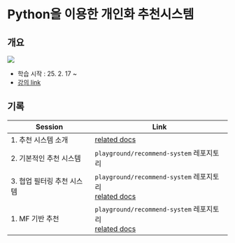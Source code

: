 # Python을 이용한 개인화 추천시스템

## 개요
![](https://i.imgur.com/wmDdcXY.png)

- 학습 시작 : 25. 2. 17 ~
- [강의 link](https://www.inflearn.com/course/%ED%8C%8C%EC%9D%B4%EC%8D%AC-%EA%B0%9C%EC%9D%B8%ED%99%94-%EC%B6%94%EC%B2%9C%EC%8B%9C%EC%8A%A4%ED%85%9C)

## 기록
| **Session**      | **Link**                                                                                       |
| ---------------- | ---------------------------------------------------------------------------------------------- |
| 1. 추천 시스템 소개     | [related docs](./recommend-system-with-python/note1.md)                                        |
| 2. 기본적인 추천 시스템   | `playground/recommend-system` 레포지토리                                                            |
| 3. 협업 필터링 추천 시스템 | `playground/recommend-system` 레포지토리<br>[related docs](./recommend-system-with-python/note2.md) |
| 1. MF 기반 추천      | `playground/recommend-system` 레포지토리<br>[related docs](./recommend-system-with-python/note3.md) |
